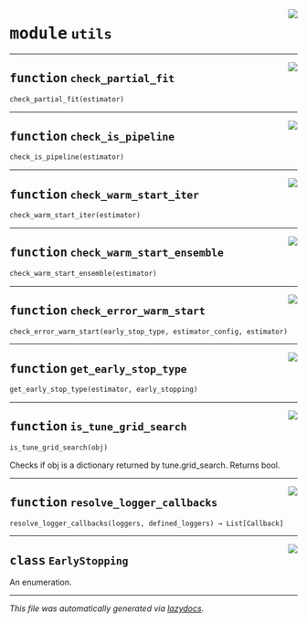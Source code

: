 <!-- markdownlint-disable -->

<a href="https://github.com/ray-project/tune-sklearn/blob/master/tune_sklearn/utils.py#L0"><img align="right" style="float:right;" src="https://img.shields.io/badge/-source-cccccc?style=flat-square"></a>

# <kbd>module</kbd> `utils`





---

<a href="https://github.com/ray-project/tune-sklearn/blob/master/tune_sklearn/utils.py#L47"><img align="right" style="float:right;" src="https://img.shields.io/badge/-source-cccccc?style=flat-square"></a>

## <kbd>function</kbd> `check_partial_fit`

```python
check_partial_fit(estimator)
```






---

<a href="https://github.com/ray-project/tune-sklearn/blob/master/tune_sklearn/utils.py#L51"><img align="right" style="float:right;" src="https://img.shields.io/badge/-source-cccccc?style=flat-square"></a>

## <kbd>function</kbd> `check_is_pipeline`

```python
check_is_pipeline(estimator)
```






---

<a href="https://github.com/ray-project/tune-sklearn/blob/master/tune_sklearn/utils.py#L55"><img align="right" style="float:right;" src="https://img.shields.io/badge/-source-cccccc?style=flat-square"></a>

## <kbd>function</kbd> `check_warm_start_iter`

```python
check_warm_start_iter(estimator)
```






---

<a href="https://github.com/ray-project/tune-sklearn/blob/master/tune_sklearn/utils.py#L66"><img align="right" style="float:right;" src="https://img.shields.io/badge/-source-cccccc?style=flat-square"></a>

## <kbd>function</kbd> `check_warm_start_ensemble`

```python
check_warm_start_ensemble(estimator)
```






---

<a href="https://github.com/ray-project/tune-sklearn/blob/master/tune_sklearn/utils.py#L74"><img align="right" style="float:right;" src="https://img.shields.io/badge/-source-cccccc?style=flat-square"></a>

## <kbd>function</kbd> `check_error_warm_start`

```python
check_error_warm_start(early_stop_type, estimator_config, estimator)
```






---

<a href="https://github.com/ray-project/tune-sklearn/blob/master/tune_sklearn/utils.py#L100"><img align="right" style="float:right;" src="https://img.shields.io/badge/-source-cccccc?style=flat-square"></a>

## <kbd>function</kbd> `get_early_stop_type`

```python
get_early_stop_type(estimator, early_stopping)
```






---

<a href="https://github.com/ray-project/tune-sklearn/blob/master/tune_sklearn/utils.py#L238"><img align="right" style="float:right;" src="https://img.shields.io/badge/-source-cccccc?style=flat-square"></a>

## <kbd>function</kbd> `is_tune_grid_search`

```python
is_tune_grid_search(obj)
```

Checks if obj is a dictionary returned by tune.grid_search. Returns bool. 


---

<a href="https://github.com/ray-project/tune-sklearn/blob/master/tune_sklearn/utils.py#L273"><img align="right" style="float:right;" src="https://img.shields.io/badge/-source-cccccc?style=flat-square"></a>

## <kbd>function</kbd> `resolve_logger_callbacks`

```python
resolve_logger_callbacks(loggers, defined_loggers) → List[Callback]
```






---

<a href="https://github.com/ray-project/tune-sklearn/blob/master/tune_sklearn/utils.py#L37"><img align="right" style="float:right;" src="https://img.shields.io/badge/-source-cccccc?style=flat-square"></a>

## <kbd>class</kbd> `EarlyStopping`
An enumeration. 







---

_This file was automatically generated via [lazydocs](https://github.com/ml-tooling/lazydocs)._
